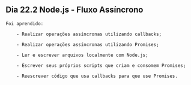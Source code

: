 ## Dia 22.2 Node.js - Fluxo Assíncrono

    Foi aprendido:

        - Realizar operações assíncronas utilizando callbacks;

        - Realizar operações assíncronas utilizando Promises;

        - Ler e escrever arquivos localmente com Node.js;

        - Escrever seus próprios scripts que criam e consomem Promises;

        - Reescrever código que usa callbacks para que use Promises.
    